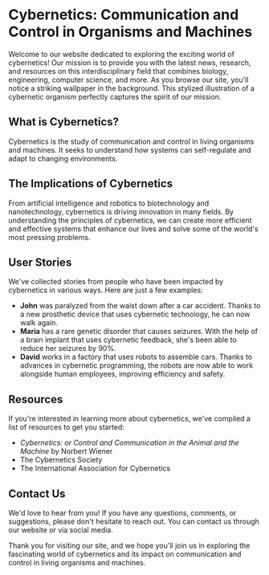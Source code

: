 <!--font:Poppins-->

# Cybernetics: Communication and Control in Organisms and Machines

Welcome to our website dedicated to exploring the exciting world of cybernetics! Our mission is to provide you with the latest news, research, and resources on this interdisciplinary field that combines biology, engineering, computer science, and more. As you browse our site, you'll notice a striking wallpaper in the background. This stylized illustration of a cybernetic organism perfectly captures the spirit of our mission.

## What is Cybernetics?

Cybernetics is the study of communication and control in living organisms and machines. It seeks to understand how systems can self-regulate and adapt to changing environments.

## The Implications of Cybernetics

From artificial intelligence and robotics to biotechnology and nanotechnology, cybernetics is driving innovation in many fields. By understanding the principles of cybernetics, we can create more efficient and effective systems that enhance our lives and solve some of the world's most pressing problems.

## User Stories

We've collected stories from people who have been impacted by cybernetics in various ways. Here are just a few examples:

- **John** was paralyzed from the waist down after a car accident. Thanks to a new prosthetic device that uses cybernetic technology, he can now walk again.
- **Maria** has a rare genetic disorder that causes seizures. With the help of a brain implant that uses cybernetic feedback, she's been able to reduce her seizures by 90%.
- **David** works in a factory that uses robots to assemble cars. Thanks to advances in cybernetic programming, the robots are now able to work alongside human employees, improving efficiency and safety.

## Resources

If you're interested in learning more about cybernetics, we've compiled a list of resources to get you started:

- _Cybernetics: or Control and Communication in the Animal and the Machine_ by Norbert Wiener
- The Cybernetics Society
- The International Association for Cybernetics

## Contact Us

We'd love to hear from you! If you have any questions, comments, or suggestions, please don't hesitate to reach out. You can contact us through our website or via social media.

Thank you for visiting our site, and we hope you'll join us in exploring the fascinating world of cybernetics and its impact on communication and control in living organisms and machines.

<!--

Write me content for website with wallpaper which alt text is:

"A stylized illustration of a cybernetic organism, with metallic textures and digital glitch effects."

The name/title of the page should not be 1:1 copy of the alt text but rather a real content of the website which is using this wallpaper.

- Use markdown format 
- Start with heading
- Heading should be short and concise
- The content should look like a real website 
- The website should not be about the wallpaper, wallpaper is just a related background
- Heading should be contain work "wallpaper" or "background"
- Include real sections like references, contact, user stories, etc. use things relevant to the page purpose.
- Feel free to use structure like headings, bullets, numbering, blockquotes, paragraphs, horizontal lines, etc.
- You can use formatting like bold or _italic_
- You can include UTF-8 emojis
- Links should be only #hash anchors (and you can refer to the document itself)
- Do not include images


---


# The Future is Now: Embrace the Cybernetic Age

Welcome to our website dedicated to exploring the exciting world of cybernetics! Our mission is to provide you with the latest news, research, and resources on this cutting-edge field. As you browse our site, you'll notice a striking wallpaper in the background. This stylized illustration of a cybernetic organism perfectly captures the spirit of our mission.

## What is Cybernetics?

Cybernetics is the study of communication and control in living organisms and machines. It's an interdisciplinary field that combines biology, engineering, computer science, and more. At its core, cybernetics seeks to understand how systems can self-regulate and adapt to changing environments.

## Why Cybernetics Matters

The implications of cybernetics are far-reaching and profound. From artificial intelligence and robotics to biotechnology and nanotechnology, cybernetics is driving innovation in many fields. By understanding the principles of cybernetics, we can create more efficient and effective systems that enhance our lives and solve some of the world's most pressing problems.

## User Stories

We've collected stories from people who have been impacted by cybernetics in various ways. Here are just a few examples:

- **John** was paralyzed from the waist down after a car accident. Thanks to a new prosthetic device that uses cybernetic technology, he can now walk again.
- **Maria** has a rare genetic disorder that causes seizures. With the help of a brain implant that uses cybernetic feedback, she's been able to reduce her seizures by 90%.
- **David** works in a factory that uses robots to assemble cars. Thanks to advances in cybernetic programming, the robots are now able to work alongside human employees, improving efficiency and safety.

## References

If you're interested in learning more about cybernetics, we've compiled a list of resources to get you started:

- _Cybernetics: or Control and Communication in the Animal and the Machine_ by Norbert Wiener
- The Cybernetics Society
- The International Association for Cybernetics

## Contact Us

We'd love to hear from you! If you have any questions, comments, or suggestions, please don't hesitate to reach out. You can contact us through our website or via social media.

Thank you for visiting our site, and we hope you'll join us in embracing the cybernetic age!


---


Heading is too long, rewrite whole content.


---


# Cybernetics: Exploring the Future of Communication and Control

Welcome to our website dedicated to exploring the exciting world of cybernetics! Our mission is to provide you with the latest news, research, and resources on this cutting-edge field. As you browse our site, you'll notice a striking wallpaper in the background. This stylized illustration of a cybernetic organism perfectly captures the spirit of our mission.

## What is Cybernetics?

Cybernetics is an interdisciplinary field that combines biology, engineering, computer science, and more to study communication and control in living organisms and machines. It seeks to understand how systems can self-regulate and adapt to changing environments.

## The Implications of Cybernetics

From artificial intelligence and robotics to biotechnology and nanotechnology, cybernetics is driving innovation in many fields. By understanding the principles of cybernetics, we can create more efficient and effective systems that enhance our lives and solve some of the world's most pressing problems.

## User Stories

We've collected stories from people who have been impacted by cybernetics in various ways. Here are just a few examples:

- **John** was paralyzed from the waist down after a car accident. Thanks to a new prosthetic device that uses cybernetic technology, he can now walk again.
- **Maria** has a rare genetic disorder that causes seizures. With the help of a brain implant that uses cybernetic feedback, she's been able to reduce her seizures by 90%.
- **David** works in a factory that uses robots to assemble cars. Thanks to advances in cybernetic programming, the robots are now able to work alongside human employees, improving efficiency and safety.

## Resources

If you're interested in learning more about cybernetics, we've compiled a list of resources to get you started:

- _Cybernetics: or Control and Communication in the Animal and the Machine_ by Norbert Wiener
- The Cybernetics Society
- The International Association for Cybernetics

## Contact Us

We'd love to hear from you! If you have any questions, comments, or suggestions, please don't hesitate to reach out. You can contact us through our website or via social media.

Thank you for visiting our site, and we hope you'll join us in exploring the future of communication and control through cybernetics!


---


Heading is too long, rewrite whole content.


---


# Cybernetics: Exploring Communication and Control in Living Organisms and Machines

Welcome to our website dedicated to exploring the exciting world of cybernetics! Our mission is to provide you with the latest news, research, and resources on this interdisciplinary field that combines biology, engineering, computer science, and more. As you browse our site, you'll notice a striking wallpaper in the background. This stylized illustration of a cybernetic organism perfectly captures the spirit of our mission.

## What is Cybernetics?

Cybernetics is the study of communication and control in living organisms and machines. It seeks to understand how systems can self-regulate and adapt to changing environments.

## The Implications of Cybernetics

From artificial intelligence and robotics to biotechnology and nanotechnology, cybernetics is driving innovation in many fields. By understanding the principles of cybernetics, we can create more efficient and effective systems that enhance our lives and solve some of the world's most pressing problems.

## User Stories

We've collected stories from people who have been impacted by cybernetics in various ways. Here are just a few examples:

- **John** was paralyzed from the waist down after a car accident. Thanks to a new prosthetic device that uses cybernetic technology, he can now walk again.
- **Maria** has a rare genetic disorder that causes seizures. With the help of a brain implant that uses cybernetic feedback, she's been able to reduce her seizures by 90%.
- **David** works in a factory that uses robots to assemble cars. Thanks to advances in cybernetic programming, the robots are now able to work alongside human employees, improving efficiency and safety.

## Resources

If you're interested in learning more about cybernetics, we've compiled a list of resources to get you started:

- _Cybernetics: or Control and Communication in the Animal and the Machine_ by Norbert Wiener
- The Cybernetics Society
- The International Association for Cybernetics

## Contact Us

We'd love to hear from you! If you have any questions, comments, or suggestions, please don't hesitate to reach out. You can contact us through our website or via social media.

Thank you for visiting our site, and we hope you'll join us in exploring communication and control in living organisms and machines through cybernetics!


---


Heading is too long, rewrite whole content.


---


# Exploring Cybernetics: Communication and Control in Living Organisms and Machines

Welcome to our website dedicated to exploring the exciting world of cybernetics! Our mission is to provide you with the latest news, research, and resources on this interdisciplinary field that combines biology, engineering, computer science, and more. As you browse our site, you'll notice a striking wallpaper in the background. This stylized illustration of a cybernetic organism perfectly captures the spirit of our mission.

## What is Cybernetics?

Cybernetics is the study of communication and control in living organisms and machines. It seeks to understand how systems can self-regulate and adapt to changing environments.

## The Implications of Cybernetics

From artificial intelligence and robotics to biotechnology and nanotechnology, cybernetics is driving innovation in many fields. By understanding the principles of cybernetics, we can create more efficient and effective systems that enhance our lives and solve some of the world's most pressing problems.

## User Stories

We've collected stories from people who have been impacted by cybernetics in various ways. Here are just a few examples:

- **John** was paralyzed from the waist down after a car accident. Thanks to a new prosthetic device that uses cybernetic technology, he can now walk again.
- **Maria** has a rare genetic disorder that causes seizures. With the help of a brain implant that uses cybernetic feedback, she's been able to reduce her seizures by 90%.
- **David** works in a factory that uses robots to assemble cars. Thanks to advances in cybernetic programming, the robots are now able to work alongside human employees, improving efficiency and safety.

## Resources

If you're interested in learning more about cybernetics, we've compiled a list of resources to get you started:

- _Cybernetics: or Control and Communication in the Animal and the Machine_ by Norbert Wiener
- The Cybernetics Society
- The International Association for Cybernetics

## Contact Us

We'd love to hear from you! If you have any questions, comments, or suggestions, please don't hesitate to reach out. You can contact us through our website or via social media.

Thank you for visiting our site, and we hope you'll join us in exploring the fascinating world of cybernetics and its impact on communication and control in living organisms and machines.


---


Write me a Google font which is best fitting for the website.

Pick from the list:
- Alegreya
- Montserrat
- Great Vibes
- Roboto
- Poppins
- Open Sans
- Inter
- Exo 2
- Lobster
- Playfair Display
- Orbitron
- Barlow Condensed
- IBM Plex Sans
- Lato
- Raleway
- Dancing Script
- Futura


Write just the font name nothing else.


---


Poppins

-->
